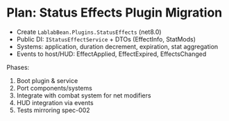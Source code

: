 # Plan: Status Effects Plugin Migration

- Create `LablabBean.Plugins.StatusEffects` (net8.0)
- Public DI: `IStatusEffectService` + DTOs (EffectInfo, StatMods)
- Systems: application, duration decrement, expiration, stat aggregation
- Events to host/HUD: EffectApplied, EffectExpired, EffectsChanged

Phases:

1) Boot plugin & service
2) Port components/systems
3) Integrate with combat system for net modifiers
4) HUD integration via events
5) Tests mirroring spec-002
